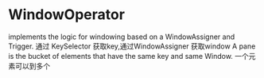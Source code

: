 # WindowOperator
implements the logic for windowing based on a WindowAssigner and Trigger.
通过 KeySelector 获取key,通过WindowAssigner 获取window
A pane is the bucket of elements that have the same key and same Window.
一个元素可以到多个
